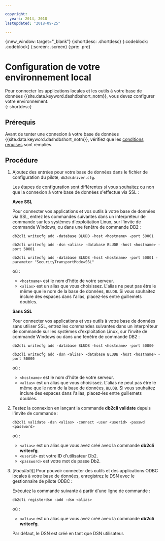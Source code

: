 ```yaml
---

copyright:
  years: 2014, 2018
lastupdated: "2018-09-25"

---
```


<!-- Attribute definitions --> 
{:new_window: target="_blank"}
{:shortdesc: .shortdesc}
{:codeblock: .codeblock}
{:screen: .screen}
{:pre: .pre}

# Configuration de votre environnement local

Pour connecter les applications locales et les outils à votre base de données {{site.data.keyword.dashdbshort_notm}}, vous devez configurer votre environnement.  
{: shortdesc}

## Prérequis

Avant de tenter une connexion à votre base de données {{site.data.keyword.dashdbshort_notm}}, vérifiez que les [conditions requises](connecting.html#prereqs) sont remplies.

<!-- 1. Install the Db2 driver package for your operating system.

   - [Installing on Windows](install_win.html)
   - [Installing on Linux or PowerLinux](install_linux.html)
   - [Installing on Mac OS X](install_mac.html)
2. Decide whether or not you will be using Secure Sockets Layer (SSL) to connect to your database.
3. Collect database details and connect credentials, including the host name of your server, and your database user ID and password. -->

## Procédure

1. Ajoutez des entrées pour votre base de données dans le fichier de configuration du pilote, `db2dsdriver.cfg`.

   Les étapes de configuration sont différentes si vous souhaitez ou non que la connexion à votre base de données s'effectue via SSL :

   **Avec SSL**

   Pour connecter vos applications et vos outils à votre base de données via SSL, entrez les commandes suivantes dans un interpréteur de commande sur les systèmes d'exploitation Linux, sur l'invite de commande Windows, ou dans une fenêtre de commande DB2 : 

   `db2cli writecfg add -database BLUDB -host <hostname> -port 50001`

   `db2cli writecfg add -dsn <alias> -database BLUDB -host <hostname> -port 50001`

   `db2cli writecfg add -database BLUDB -host <hostname> -port 50001 -parameter "SecurityTransportMode=SSL"`

    où :

   - `<hostname>` est le nom d'hôte de votre serveur.
   - `<alias>` est un alias que vous choisissez. L'alias ne peut pas être le même que le nom de la base de données, `BLUDB`. Si vous souhaitez inclure des espaces dans l'alias, placez-les entre guillemets doubles.

   **Sans SSL**

   Pour connecter vos applications et vos outils à votre base de données sans utiliser SSL, entrez les commandes suivantes dans un interpréteur de commande sur les systèmes d'exploitation Linux, sur l'invite de commande Windows ou dans une fenêtre de commande DB2 : 

   `db2cli writecfg add -database BLUDB -host <hostname> -port 50000`

   `db2cli writecfg add -dsn <alias> -database BLUDB -host <hostname> -port 50000`

    où :

   - `<hostname>` est le nom d'hôte de votre serveur.
   - `<alias>` est un alias que vous choisissez. L'alias ne peut pas être le même que le nom de la base de données, `BLUDB`. Si vous souhaitez inclure des espaces dans l'alias, placez-les entre guillemets doubles.

2. Testez la connexion en lançant la commande **db2cli validate** depuis l'invite de commande :

   `db2cli validate -dsn <alias> -connect -user <userid> -passwd <password>`

   où : 
   
   - `<alias>` est un alias que vous avez créé avec la commande **db2cli writecfg**.
   - `<userid>` est votre ID d'utilisateur Db2.
   - `<password>` est votre mot de passe Db2.

3. [*Facultatif*] Pour pouvoir connecter des outils et des applications ODBC locales à votre base de données, enregistrez le DSN avec le gestionnaire de pilote ODBC :
 
   Exécutez la commande suivante à partir d'une ligne de commande : 

   `db2cli registerdsn -add -dsn <alias>`

   où : 

   - `<alias>` est un alias que vous avez créé avec la commande **db2cli writecfg**.

   Par défaut, le DSN est créé en tant que DSN utilisateur.

